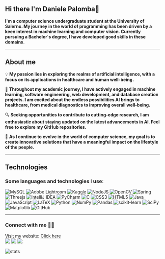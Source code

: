 ## Hi there I'm Daniele Palomba👋

**I'm a computer science undergraduate student at the University of Salerno. My journey in the world of programming has been driven by a keen interest in machine learning and computer vision. Currently pursuing a Bachelor's degree, I have developed good skills in these domains.**

---

## About me
💡 **My passion lies in exploring the realms of artificial intelligence, with a focus on its applications in healthcare and human well-being.**

🚀 **Throughout my academic journey, I have actively engaged in machine learning, software engineering, web development, and database creation projects. I am excited about the endless possibilities AI brings to healthcare, from medical diagnostics to improving overall well-being.**

🔍 **Seeking opportunities to contribute to cutting-edge research, I am enthusiastic about staying updated on the latest advancements in AI. Feel free to explore my GitHub repositories.**

🌱 **As I continue to evolve in the world of computer science, my goal is to create innovative solutions that have a meaningful impact on the lifestyle of the people.**

---

## Technologies

### Some languages ​​and technologies I use:

![MySQL](https://img.shields.io/badge/mysql-4479A1.svg?style=for-the-badge&logo=mysql&logoColor=white)
![Adobe Lightroom](https://img.shields.io/badge/Adobe%20Lightroom-31A8FF.svg?style=for-the-badge&logo=Adobe%20Lightroom&logoColor=white)
![Kaggle](https://img.shields.io/badge/Kaggle-035a7d?style=for-the-badge&logo=kaggle&logoColor=white)
![NodeJS](https://img.shields.io/badge/node.js-6DA55F?style=for-the-badge&logo=node.js&logoColor=white)
![OpenCV](https://img.shields.io/badge/opencv-%23white.svg?style=for-the-badge&logo=opencv&logoColor=white)
![Spring](https://img.shields.io/badge/spring-%236DB33F.svg?style=for-the-badge&logo=spring&logoColor=white)
![Threejs](https://img.shields.io/badge/threejs-black?style=for-the-badge&logo=three.js&logoColor=white)
![IntelliJ IDEA](https://img.shields.io/badge/IntelliJIDEA-000000.svg?style=for-the-badge&logo=intellij-idea&logoColor=white)
![PyCharm](https://img.shields.io/badge/pycharm-143?style=for-the-badge&logo=pycharm&logoColor=black&color=black&labelColor=green)
![C](https://img.shields.io/badge/c-%2300599C.svg?style=for-the-badge&logo=c&logoColor=white)
![CSS3](https://img.shields.io/badge/css3-%231572B6.svg?style=for-the-badge&logo=css3&logoColor=white)
![HTML5](https://img.shields.io/badge/html5-%23E34F26.svg?style=for-the-badge&logo=html5&logoColor=white)
![Java](https://img.shields.io/badge/java-%23ED8B00.svg?style=for-the-badge&logo=openjdk&logoColor=white)
![JavaScript](https://img.shields.io/badge/javascript-%23323330.svg?style=for-the-badge&logo=javascript&logoColor=%23F7DF1E)
![LaTeX](https://img.shields.io/badge/latex-%23008080.svg?style=for-the-badge&logo=latex&logoColor=white)
![Python](https://img.shields.io/badge/python-3670A0?style=for-the-badge&logo=python&logoColor=ffdd54)
![NumPy](https://img.shields.io/badge/numpy-%23013243.svg?style=for-the-badge&logo=numpy&logoColor=white)
![Pandas](https://img.shields.io/badge/pandas-%23150458.svg?style=for-the-badge&logo=pandas&logoColor=white)
![scikit-learn](https://img.shields.io/badge/scikit--learn-%23F7931E.svg?style=for-the-badge&logo=scikit-learn&logoColor=white)
![SciPy](https://img.shields.io/badge/SciPy-%230C55A5.svg?style=for-the-badge&logo=scipy&logoColor=%white)
![Matplotlib](https://img.shields.io/badge/Matplotlib-%23ffffff.svg?style=for-the-badge&logo=Matplotlib&logoColor=black)
![GitHub](https://img.shields.io/badge/github-%23121011.svg?style=for-the-badge&logo=github&logoColor=white)

---

### Connect with me 🤖✨
Visit my website: <a href="https://danielepalomba.github.io/">Click here</a>  
<a href="https://www.linkedin.com/in/daniele-palomba-4556222b9?lipi=urn%3Ali%3Apage%3Ad_flagship3_profile_view_base_contact_details%3B6fAg55wVTT6fcRdUZmvwsg%3D%3D"><img class = "big-hover" src="https://img.shields.io/badge/linkedin%20-%230077B5.svg?&style=for-the-badge&logo=linkedin&logoColor=white"/></a>
<a href="mailto:d.palomba5@studenti.unisa.it"><img class = "big-hover" src="https://img.shields.io/badge/Gmail-D14836?style=for-the-badge&logo=gmail&logoColor=white"/></a>
<a href="https://www.instagram.com/_danielepalomba_/"><img class = "big-hover" src="https://img.shields.io/badge/instagram-%23E4405F.svg?&style=for-the-badge&logo=instagram&logoColor=white"/></a>

![stats](https://github-readme-stats.vercel.app/api?username=danielepalomba&show_icons=true&theme=radical)
